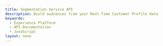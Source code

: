 ```yaml
---
title: Segmentation Service API
description: Build audiences from your Real-Time Customer Profile data using Adobe Experience Platform generated segment definitions or external sources.
keywords: 
  - Experience Platform
  - API Documentation
  - JavaScript
layout: none
--- 
```

<RedoclyAPIBlock src="/swagger-specs/segmentation.yaml"/>